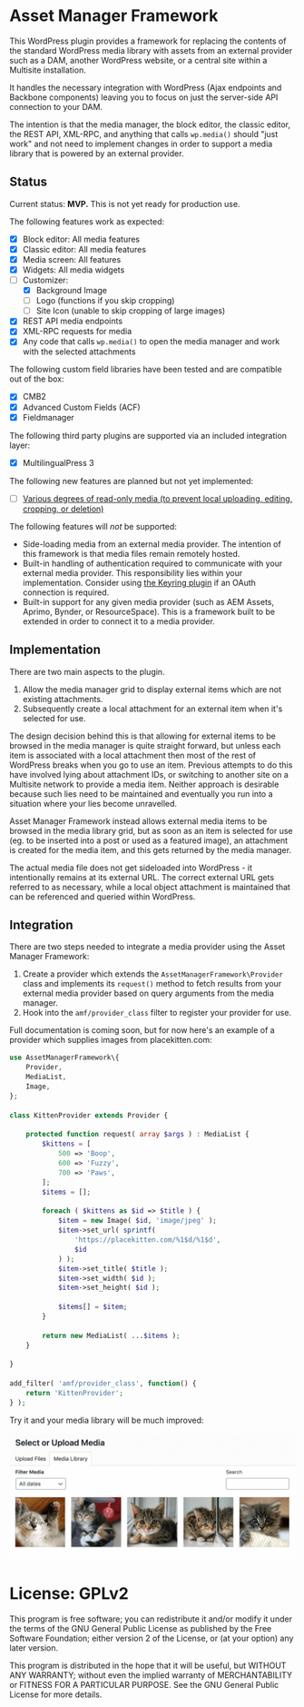 # Asset Manager Framework

This WordPress plugin provides a framework for replacing the contents of the standard WordPress media library with assets from an external provider such as a DAM, another WordPress website, or a central site within a Multisite installation.

It handles the necessary integration with WordPress (Ajax endpoints and Backbone components) leaving you to focus on just the server-side API connection to your DAM.

The intention is that the media manager, the block editor, the classic editor, the REST API, XML-RPC, and anything that calls `wp.media()` should "just work" and not need to implement changes in order to support a media library that is powered by an external provider.

## Status

Current status: **MVP.** This is not yet ready for production use.

The following features work as expected:

* [X] Block editor: All media features
* [X] Classic editor: All media features
* [X] Media screen: All features
* [X] Widgets: All media widgets
* [ ] Customizer:
    - [X] Background Image
    - [ ] Logo (functions if you skip cropping)
    - [ ] Site Icon (unable to skip cropping of large images)
* [X] REST API media endpoints
* [X] XML-RPC requests for media
* [X] Any code that calls `wp.media()` to open the media manager and work with the selected attachments

The following custom field libraries have been tested and are compatible out of the box:

* [X] CMB2
* [X] Advanced Custom Fields (ACF)
* [X] Fieldmanager

The following third party plugins are supported via an included integration layer:

* [X] MultilingualPress 3

The following new features are planned but not yet implemented:

* [ ] [Various degrees of read-only media (to prevent local uploading, editing, cropping, or deletion)](https://github.com/humanmade/asset-manager-framework/issues/13)

The following features will *not* be supported:

* Side-loading media from an external media provider. The intention of this framework is that media files remain remotely hosted.
* Built-in handling of authentication required to communicate with your external media provider. This responsibility lies within your implementation. Consider using [the Keyring plugin](https://wordpress.org/plugins/keyring/) if an OAuth connection is required.
* Built-in support for any given media provider (such as AEM Assets, Aprimo, Bynder, or ResourceSpace). This is a framework built to be extended in order to connect it to a media provider.

## Implementation

There are two main aspects to the plugin.

1. Allow the media manager grid to display external items which are not existing attachments.
2. Subsequently create a local attachment for an external item when it's selected for use.

The design decision behind this is that allowing for external items to be browsed in the media manager is quite straight forward, but unless each item is associated with a local attachment then most of the rest of WordPress breaks when you go to use an item. Previous attempts to do this have involved lying about attachment IDs, or switching to another site on a Multisite network to provide a media item. Neither approach is desirable because such lies need to be maintained and eventually you run into a situation where your lies become unravelled.

Asset Manager Framework instead allows external media items to be browsed in the media library grid, but as soon as an item is selected for use (eg. to be inserted into a post or used as a featured image), an attachment is created for the media item, and this gets returned by the media manager.

The actual media file does not get sideloaded into WordPress - it intentionally remains at its external URL. The correct external URL gets referred to as necessary, while a local object attachment is maintained that can be referenced and queried within WordPress.

## Integration

There are two steps needed to integrate a media provider using the Asset Manager Framework:

1. Create a provider which extends the `AssetManagerFramework\Provider` class and implements its `request()` method to fetch results from your external media provider based on query arguments from the media manager.
2. Hook into the `amf/provider_class` filter to register your provider for use.

Full documentation is coming soon, but for now here's an example of a provider which supplies images from placekitten.com:

```php
use AssetManagerFramework\{
	Provider,
	MediaList,
	Image,
};

class KittenProvider extends Provider {

	protected function request( array $args ) : MediaList {
		$kittens = [
			500 => 'Boop',
			600 => 'Fuzzy',
			700 => 'Paws',
		];
		$items = [];

		foreach ( $kittens as $id => $title ) {
			$item = new Image( $id, 'image/jpeg' );
			$item->set_url( sprintf(
				'https://placekitten.com/%1$d/%1$d',
				$id
			) );
			$item->set_title( $title );
			$item->set_width( $id );
			$item->set_height( $id );

			$items[] = $item;
		}

		return new MediaList( ...$items );
	}

}

add_filter( 'amf/provider_class', function() {
	return 'KittenProvider';
} );
```

Try it and your media library will be much improved:

![Kittens](assets/KittenProvider.png)

# License: GPLv2 #

This program is free software; you can redistribute it and/or modify
it under the terms of the GNU General Public License as published by
the Free Software Foundation; either version 2 of the License, or
(at your option) any later version.

This program is distributed in the hope that it will be useful,
but WITHOUT ANY WARRANTY; without even the implied warranty of
MERCHANTABILITY or FITNESS FOR A PARTICULAR PURPOSE.  See the
GNU General Public License for more details.
